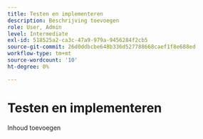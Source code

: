 ```yaml
---
title: Testen en implementeren
description: Beschrijving toevoegen
role: User, Admin
level: Intermediate
exl-id: 518525a2-ca3c-47a9-979a-9456284f2cb5
source-git-commit: 26d0ddbcbe648b336d527788668caef1f8e688ed
workflow-type: tm+mt
source-wordcount: '10'
ht-degree: 0%

---
```


# Testen en implementeren

Inhoud toevoegen
